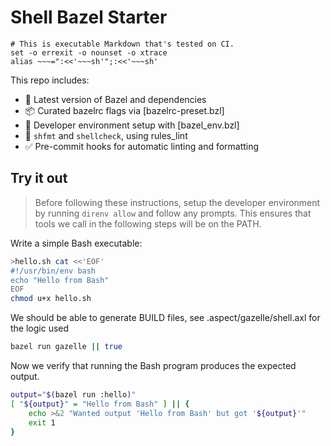 # Shell Bazel Starter

    # This is executable Markdown that's tested on CI.
    set -o errexit -o nounset -o xtrace
    alias ~~~=":<<'~~~sh'";:<<'~~~sh'

This repo includes:
- 🧱 Latest version of Bazel and dependencies
- 📦 Curated bazelrc flags via [bazelrc-preset.bzl]
- 🧰 Developer environment setup with [bazel_env.bzl]
- 🎨 `shfmt` and `shellcheck`, using rules_lint
- ✅ Pre-commit hooks for automatic linting and formatting

## Try it out

> Before following these instructions, setup the developer environment by running <code>direnv allow</code> and follow any prompts.
> This ensures that tools we call in the following steps will be on the PATH.

Write a simple Bash executable:

~~~sh
>hello.sh cat <<'EOF'
#!/usr/bin/env bash
echo "Hello from Bash"
EOF
chmod u+x hello.sh
~~~

We should be able to generate BUILD files, see .aspect/gazelle/shell.axl for the logic used

~~~sh
bazel run gazelle || true
~~~

Now we verify that running the Bash program produces the expected output.

~~~sh
output="$(bazel run :hello)"
[ "${output}" = "Hello from Bash" ] || {
    echo >&2 "Wanted output 'Hello from Bash' but got '${output}'"
    exit 1
}
~~~
